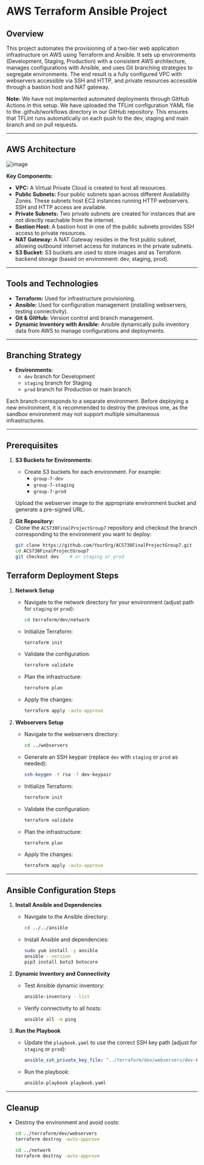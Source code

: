 # AWS Terraform Ansible Project

## Overview

This project automates the provisioning of a two-tier web application infrastructure on AWS using Terraform and Ansible. It sets up environments (Development, Staging, Production) with a consistent AWS architecture, manages configurations with Ansible, and uses Git branching strategies to segregate environments. The end result is a fully configured VPC with webservers accessible via SSH and HTTP, and private resources accessible through a bastion host and NAT gateway.

**Note:** We have not implemented automated deployments through GitHub Actions in this setup.
 We have uploaded the TFLint configuration YAML file to the .github/workflows directory in our GitHub repository. This ensures that TFLint runs automatically on each push to the dev, staging and main branch and on pull requests.

---

## AWS Architecture
![image](https://github.com/user-attachments/assets/65fc4231-8a87-4fd4-a123-231b5e60a9a6)

**Key Components:**
- **VPC:** A Virtual Private Cloud is created to host all resources.
- **Public Subnets:** Four public subnets span across different Availability Zones. These subnets host EC2 instances running HTTP webservers. SSH and HTTP access are available.
- **Private Subnets:** Two private subnets are created for instances that are not directly reachable from the internet.
- **Bastion Host:** A bastion host in one of the public subnets provides SSH access to private resources.
- **NAT Gateway:** A NAT Gateway resides in the first public subnet, allowing outbound internet access for instances in the private subnets.
- **S3 Bucket:** S3 buckets are used to store images and as Terraform backend storage (based on environment: dev, staging, prod).

---

## Tools and Technologies

- **Terraform:** Used for infrastructure provisioning.
- **Ansible:** Used for configuration management (installing webservers, testing connectivity).
- **Git & GitHub:** Version control and branch management.
- **Dynamic Inventory with Ansible:** Ansible dynamically pulls inventory data from AWS to manage configurations and deployments.

---

## Branching Strategy

- **Environments:** 
  - `dev` branch for Development
  - `staging` branch for Staging
  - `prod` branch for Production or main branch

Each branch corresponds to a separate environment. Before deploying a new environment, it is recommended to destroy the previous one, as the sandbox environment may not support multiple simultaneous infrastructures.

---

## Prerequisites


1. **S3 Buckets for Environments:**  
   - Create S3 buckets for each environment. For example:
     - `group-7-dev`
     - `group-7-staging`
     - `group-7-prod`
   
   Upload the webserver image to the appropriate environment bucket and generate a pre-signed URL.

2. **Git Repository:**  
   Clone the `ACS730FinalProjectGroup7` repository and checkout the branch corresponding to the environment you want to deploy:
   ```bash
   git clone https://github.com/YourOrg/ACS730FinalProjectGroup7.git
   cd ACS730FinalProjectGroup7
   git checkout dev    # or staging or prod

## Terraform Deployment Steps

1. **Network Setup**
   - Navigate to the network directory for your environment (adjust path for `staging` or `prod`):
     ```bash
     cd terraform/dev/network
     ```
   - Initialize Terraform:
     ```bash
     terraform init
     ```
   - Validate the configuration:
     ```bash
     terraform validate
     ```
   - Plan the infrastructure:
     ```bash
     terraform plan
     ```
   - Apply the changes:
     ```bash
     terraform apply -auto-approve
     ```

2. **Webservers Setup**
   - Navigate to the webservers directory:
     ```bash
     cd ../webservers
     ```
   - Generate an SSH keypair (replace `dev` with `staging` or `prod` as needed):
     ```bash
     ssh-keygen -t rsa -f dev-keypair
     ```
   - Initialize Terraform:
     ```bash
     terraform init
     ```
   - Validate the configuration:
     ```bash
     terraform validate
     ```
   - Plan the infrastructure:
     ```bash
     terraform plan
     ```
   - Apply the changes:
     ```bash
     terraform apply -auto-approve
     ```

---

## Ansible Configuration Steps

1. **Install Ansible and Dependencies**
   - Navigate to the Ansible directory:
     ```bash
     cd ../../ansible
     ```
   - Install Ansible and dependencies:
     ```bash
     sudo yum install -y ansible
     ansible --version
     pip3 install boto3 botocore
     ```

2. **Dynamic Inventory and Connectivity**
   - Test Ansible dynamic inventory:
     ```bash
     ansible-inventory --list
     ```
   - Verify connectivity to all hosts:
     ```bash
     ansible all -m ping
     ```

3. **Run the Playbook**
   - Update the `playbook.yaml` to use the correct SSH key path (adjust for `staging` or `prod`):
     ```yaml
     ansible_ssh_private_key_file: "../terraform/dev/webservers/dev-keypair"
     ```
   - Run the playbook:
     ```bash
     ansible-playbook playbook.yaml
     ```

---

## Cleanup

- Destroy the environment and avoid costs:
  ```bash
  cd ../terraform/dev/webservers
  terraform destroy -auto-approve
  
  cd ../network
  terraform destroy -auto-approve




